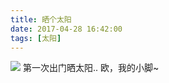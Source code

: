 ```yaml
---
title: 晒个太阳
date: 2017-04-28 16:42:00
tags: [太阳]
---
```

![](http://20170326.com/panda-first-outside-20170428.jpg)
第一次出门晒太阳.. 欧，我的小脚~